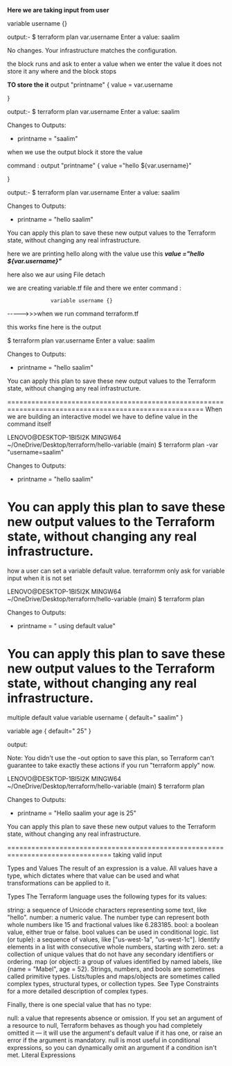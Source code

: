 


**Here we are taking input from user**

variable username {}

output:-
$ terraform plan
var.username
  Enter a value: saalim


No changes. Your infrastructure matches the configuration.

the block runs and ask to enter a value 
when we enter the value 
it does not store it any where 
and the block stops


**TO store the it**
output "printname" {
    value = var.username
  
}

output:-
$ terraform plan
var.username
  Enter a value: saalim


Changes to Outputs:
  + printname = "saalim"

when we use the output block it store the value




command :
output "printname" {
    value ="hello ${var.username}"
  
}

output:-
$ terraform plan
var.username
  Enter a value: saalim


Changes to Outputs:
  + printname = "hello saalim"

You can apply this plan to save these new output values to the Terraform state, without changing any real infrastructure.

here we are printing hello along with the value
use this ***value ="hello ${var.username}"***



here also we aur using File detach

we are creating variable.tf file
and there we enter command :

                  variable username {}

----->>>when we run command terraform.tf

this works fine 
here is the output

$ terraform plan
var.username
  Enter a value: saalim


Changes to Outputs:
  + printname = "hello saalim"

You can apply this plan to save these new output values to the Terraform state, without changing any real infrastructure.


=======================================================================================================
When we are building an interactive model
we have to define value
in the command itself


LENOVO@DESKTOP-1BI5I2K MINGW64 ~/OneDrive/Desktop/terraform/hello-variable (main)
$ terraform plan -var "username=saalim"

Changes to Outputs:
  + printname = "hello saalim"

You can apply this plan to save these new output values to the Terraform state, without changing any real infrastructure.
==========================================================================
how a user can set a variable default value.
terraformm only ask for variable input 
when it is not set


LENOVO@DESKTOP-1BI5I2K MINGW64 ~/OneDrive/Desktop/terraform/hello-variable (main)
$ terraform plan

Changes to Outputs:
  + printname = "  using default value"

You can apply this plan to save these new output values to the Terraform state, without changing any real infrastructure.
=====================================================================
multiple default value 
variable username {
default=" saalim"
}

variable age {
default=" 25"
}


output:

Note: You didn't use the -out option to save this plan, so Terraform can't guarantee to take exactly these actions if you run "terraform apply" now.

LENOVO@DESKTOP-1BI5I2K MINGW64 ~/OneDrive/Desktop/terraform/hello-variable (main)
$ terraform plan

Changes to Outputs:
  + printname = "Hello  saalim your age is  25"

You can apply this plan to save these new output values to the Terraform state, without changing any real infrastructure.


================================================================================
taking valid input

Types and Values
The result of an expression is a value. All values have a type, which dictates where that value can be used and what transformations can be applied to it.

Types
The Terraform language uses the following types for its values:

string: a sequence of Unicode characters representing some text, like "hello".
number: a numeric value. The number type can represent both whole numbers like 15 and fractional values like 6.283185.
bool: a boolean value, either true or false. bool values can be used in conditional logic.
list (or tuple): a sequence of values, like ["us-west-1a", "us-west-1c"]. Identify elements in a list with consecutive whole numbers, starting with zero.
set: a collection of unique values that do not have any secondary identifiers or ordering.
map (or object): a group of values identified by named labels, like {name = "Mabel", age = 52}.
Strings, numbers, and bools are sometimes called primitive types. Lists/tuples and maps/objects are sometimes called complex types, structural types, or collection types. See Type Constraints for a more detailed description of complex types.

Finally, there is one special value that has no type:

null: a value that represents absence or omission. If you set an argument of a resource to null, Terraform behaves as though you had completely omitted it — it will use the argument's default value if it has one, or raise an error if the argument is mandatory. null is most useful in conditional expressions, so you can dynamically omit an argument if a condition isn't met.
Literal Expressions



